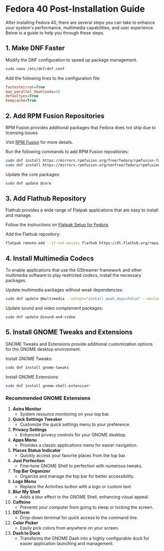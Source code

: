 # Fedora 40 Post-Installation Guide

After installing Fedora 40, there are several steps you can take to enhance your system's performance, multimedia capabilities, and user experience. Below is a guide to help you through these steps.

## 1. Make DNF Faster

Modify the DNF configuration to speed up package management.

```sh
sudo nano /etc/dnf/dnf.conf
```

Add the following lines to the configuration file:

```ini
fastestmirror=True
max_parallel_downloads=10
defaultyes=True
keepcache=True
```

## 2. Add RPM Fusion Repositories

RPM Fusion provides additional packages that Fedora does not ship due to licensing issues.

Visit [RPM Fusion](https://rpmfusion.org/) for more details.

Run the following commands to add RPM Fusion repositories:

```sh
sudo dnf install https://mirrors.rpmfusion.org/free/fedora/rpmfusion-free-release-$(rpm -E %fedora).noarch.rpm
sudo dnf install https://mirrors.rpmfusion.org/nonfree/fedora/rpmfusion-nonfree-release-$(rpm -E %fedora).noarch.rpm
```

Update the core packages:

```sh
sudo dnf update @core
```

## 3. Add Flathub Repository

Flathub provides a wide range of Flatpak applications that are easy to install and manage.

Follow the instructions on [Flatpak Setup for Fedora](https://flatpak.org/setup/Fedora).

Add the Flathub repository:

```sh
flatpak remote-add --if-not-exists flathub https://dl.flathub.org/repo/flathub.flatpakrepo
```

## 4. Install Multimedia Codecs

To enable applications that use the GStreamer framework and other multimedia software to play restricted codecs, install the necessary packages.

Update multimedia packages without weak dependencies:

```sh
sudo dnf update @multimedia --setopt="install_weak_deps=False" --exclude=PackageKit-gstreamer-plugin
```

Update sound and video complement packages:

```sh
sudo dnf update @sound-and-video
```

## 5. Install GNOME Tweaks and Extensions

GNOME Tweaks and Extensions provide additional customization options for the GNOME desktop environment.

Install GNOME Tweaks:

```sh
sudo dnf install gnome-tweaks
```

Install GNOME Extensions:

```sh
sudo dnf install gnome-shell-extension*
```

### Recommended GNOME Extensions

1. **Astra Monitor**
   - System resource monitoring on your top bar.
2. **Quick Settings Tweaker**
   - Customize the quick settings menu to your preference.
3. **Privacy Settings**
   - Enhanced privacy controls for your GNOME desktop.
4. **Apps Menu**
   - Provides a classic applications menu for easier navigation.
5. **Places Status Indicator**
   - Quickly access your favorite places from the top bar.
6. **Just Perfection**
   - Fine-tune GNOME Shell to perfection with numerous tweaks.
7. **Top Bar Organizer**
   - Organize and manage the top bar for better accessibility.
8. **Logo Menu**
   - Replace the Activities button with a logo or custom text.
9. **Blur My Shell**
   - Adds a blur effect to the GNOME Shell, enhancing visual appeal.
10. **Caffeine**
    - Prevents your computer from going to sleep or locking the screen.
11. **DDTerm**
    - Drop-down terminal for quick access to the command line.
12. **Color Picker**
    - Easily pick colors from anywhere on your screen.
13. **Dash to Dock**
    - Transforms the GNOME Dash into a highly configurable dock for easier application launching and management.
